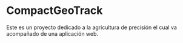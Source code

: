 # CompactGeoTrack
Este es un proyecto dedicado a la agricultura de precisión el cual va acompañado de una aplicación web.

